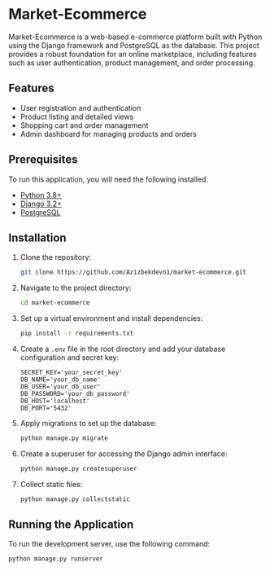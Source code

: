 # Market-Ecommerce

Market-Ecommerce is a web-based e-commerce platform built with Python using the Django framework and PostgreSQL as the database. This project provides a robust foundation for an online marketplace, including features such as user authentication, product management, and order processing.

## Features

- User registration and authentication
- Product listing and detailed views
- Shopping cart and order management
- Admin dashboard for managing products and orders

## Prerequisites

To run this application, you will need the following installed:

- [Python 3.8+](https://www.python.org/downloads/)
- [Django 3.2+](https://docs.djangoproject.com/en/stable/releases/3.2/)
- [PostgreSQL](https://www.postgresql.org/download/)

## Installation

1. Clone the repository:
    ```bash
    git clone https://github.com/Azizbekdevn1/market-ecommerce.git
    ```
2. Navigate to the project directory:
    ```bash
    cd market-ecommerce
    ```
3. Set up a virtual environment and install dependencies:
    ```bash
    pip install -r requirements.txt
    ```
4. Create a `.env` file in the root directory and add your database configuration and secret key:
    ```env
    SECRET_KEY='your_secret_key'
    DB_NAME='your_db_name'
    DB_USER='your_db_user'
    DB_PASSWORD='your_db_password'
    DB_HOST='localhost'
    DB_PORT='5432'
    ```
5. Apply migrations to set up the database:
    ```bash
    python manage.py migrate
    ```
6. Create a superuser for accessing the Django admin interface:
    ```bash
    python manage.py createsuperuser
    ```
7. Collect static files:
    ```bash
    python manage.py collectstatic
    ```

## Running the Application

To run the development server, use the following command:
```bash
python manage.py runserver
